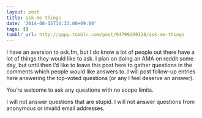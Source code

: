 ```yaml
---
layout: post
title: ask me things
date: '2014-08-15T14:33:00+09:00'
tags: []
tumblr_url: http://pppy.tumblr.com/post/94799269128/ask-me-things
---
```

I have an aversion to ask.fm, but I do know a lot of people out there have a lot of things they would like to ask. I plan on doing an AMA on reddit some day, but until then I’d like to leave this post here to gather questions in the comments which people would like answers to. I will post follow-up entries here answering the top-voted questions (or any I feel deserve an answer).

You’re welcome to ask any questions with no scope limits.

I will not answer questions that are stupid.
I will not answer questions from anonymous or invalid email addresses.
